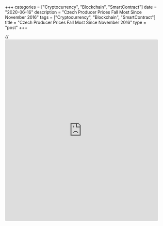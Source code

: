 +++
categories = ["Cryptocurrency", "Blockchain", "SmartContract"]
date = "2020-06-16"
description = "Czech Producer Prices Fall Most Since November 2016"
tags = ["Cryptocurrency", "Blockchain", "SmartContract"]
title = "Czech Producer Prices Fall Most Since November 2016"
type = "post"
+++

{{<iframe id="large-banner" src="https://www.bounty.group/#slide=18.0" width="100%" height="600" scrolling="no" style="border: 0px solid rgb(216, 221, 230); border-radius: 3px;">}}

The Czech Republic's producer prices declined at the fastest pace since
late-2016 in May, figures from the Czech Statistical Office showed on
Tuesday.

The industrial producer price index decreased 0.9 percent year-on-year
in May, following a 0.8 percent decline in April. Economists had
expected a 1.7 percent fall. This was the biggest contraction since
November 2016.

Prices for mining and quarrying declined 3.1 percent annually in May  
and manufacturing cost fell 2.6 percent. Energy prices decreased 6.9
percent.

Meanwhile, prices for electricity, gas, steam and air conditioning grew
8.0 percent. Prices for water supply and food, beverages and tobacco,
rose by 6.4 percent and 2.7 percent, respectively.

On a monthly basis, producer prices rose 0.4 percent in May, largely due
to lower prices in 'coke, refined petroleum products'. Economists had
expected a fall of 0.3 percent.

For comments and feedback [contact](https://www.playgroundfx.com/contact/): editorial@rtt[news](https://www.letsplayfx.com/blog/forex-news-website/).com

[Economic News][1]

 **What parts of the world are seeing the best (and worst) economic
performances lately? Click[here][2] to check out our [Econ Scorecard][2]
and find out! See up-to-the-moment [ranking](https://www.playgroundfx.com/blog/crypto-exchange-ranking/)s for the best and worst
performers in [GDP][3], [unemployment rate][4], [inflation][5] and much
more.**

   1. www.rtt[news](https://www.letsplayfx.com/blog/forex-news-website/).com/Content/EconomicNews.aspx
   2. www.rtt[news](https://www.letsplayfx.com/blog/forex-news-website/).com/economic-scorecard/world-rank/unemployment-rate/highest-performance.aspx
   3. www.rtt[news](https://www.letsplayfx.com/blog/forex-news-website/).com/economic-scorecard/world-rank/GDP/highest-performance.aspx
   4. www.rtt[news](https://www.letsplayfx.com/blog/forex-news-website/).com/economic-scorecard/world-rank/unemployment-rate/lowest-performance.aspx
   5. www.rtt[news](https://www.letsplayfx.com/blog/forex-news-website/).com/economic-scorecard/world-rank/CPI/highest-performance.aspx